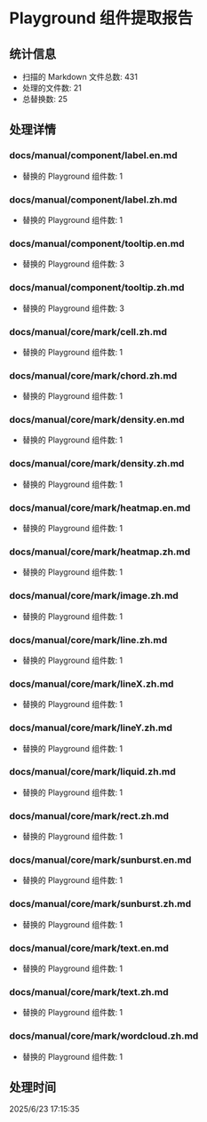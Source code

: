 # Playground 组件提取报告

## 统计信息

- 扫描的 Markdown 文件总数: 431
- 处理的文件数: 21
- 总替换数: 25

## 处理详情

### docs/manual/component/label.en.md
- 替换的 Playground 组件数: 1

### docs/manual/component/label.zh.md
- 替换的 Playground 组件数: 1

### docs/manual/component/tooltip.en.md
- 替换的 Playground 组件数: 3

### docs/manual/component/tooltip.zh.md
- 替换的 Playground 组件数: 3

### docs/manual/core/mark/cell.zh.md
- 替换的 Playground 组件数: 1

### docs/manual/core/mark/chord.zh.md
- 替换的 Playground 组件数: 1

### docs/manual/core/mark/density.en.md
- 替换的 Playground 组件数: 1

### docs/manual/core/mark/density.zh.md
- 替换的 Playground 组件数: 1

### docs/manual/core/mark/heatmap.en.md
- 替换的 Playground 组件数: 1

### docs/manual/core/mark/heatmap.zh.md
- 替换的 Playground 组件数: 1

### docs/manual/core/mark/image.zh.md
- 替换的 Playground 组件数: 1

### docs/manual/core/mark/line.zh.md
- 替换的 Playground 组件数: 1

### docs/manual/core/mark/lineX.zh.md
- 替换的 Playground 组件数: 1

### docs/manual/core/mark/lineY.zh.md
- 替换的 Playground 组件数: 1

### docs/manual/core/mark/liquid.zh.md
- 替换的 Playground 组件数: 1

### docs/manual/core/mark/rect.zh.md
- 替换的 Playground 组件数: 1

### docs/manual/core/mark/sunburst.en.md
- 替换的 Playground 组件数: 1

### docs/manual/core/mark/sunburst.zh.md
- 替换的 Playground 组件数: 1

### docs/manual/core/mark/text.en.md
- 替换的 Playground 组件数: 1

### docs/manual/core/mark/text.zh.md
- 替换的 Playground 组件数: 1

### docs/manual/core/mark/wordcloud.zh.md
- 替换的 Playground 组件数: 1

## 处理时间

2025/6/23 17:15:35
